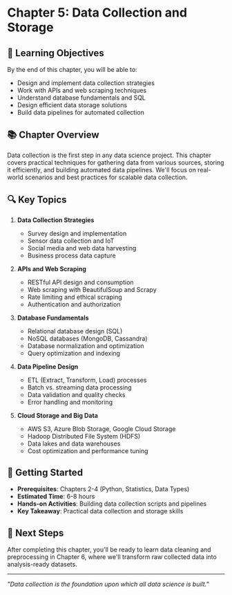 # Chapter 5: Data Collection and Storage

## 🎯 Learning Objectives

By the end of this chapter, you will be able to:
- Design and implement data collection strategies
- Work with APIs and web scraping techniques
- Understand database fundamentals and SQL
- Design efficient data storage solutions
- Build data pipelines for automated collection

## 📚 Chapter Overview

Data collection is the first step in any data science project. This chapter covers practical techniques for gathering data from various sources, storing it efficiently, and building automated data pipelines. We'll focus on real-world scenarios and best practices for scalable data collection.

## 🔍 Key Topics

1. **Data Collection Strategies**
   - Survey design and implementation
   - Sensor data collection and IoT
   - Social media and web data harvesting
   - Business process data capture

2. **APIs and Web Scraping**
   - RESTful API design and consumption
   - Web scraping with BeautifulSoup and Scrapy
   - Rate limiting and ethical scraping
   - Authentication and authorization

3. **Database Fundamentals**
   - Relational database design (SQL)
   - NoSQL databases (MongoDB, Cassandra)
   - Database normalization and optimization
   - Query optimization and indexing

4. **Data Pipeline Design**
   - ETL (Extract, Transform, Load) processes
   - Batch vs. streaming data processing
   - Data validation and quality checks
   - Error handling and monitoring

5. **Cloud Storage and Big Data**
   - AWS S3, Azure Blob Storage, Google Cloud Storage
   - Hadoop Distributed File System (HDFS)
   - Data lakes and data warehouses
   - Cost optimization and performance tuning

## 🚀 Getting Started

- **Prerequisites**: Chapters 2-4 (Python, Statistics, Data Types)
- **Estimated Time**: 6-8 hours
- **Hands-on Activities**: Building data collection scripts and pipelines
- **Key Takeaway**: Practical data collection and storage skills

## 📖 Next Steps

After completing this chapter, you'll be ready to learn data cleaning and preprocessing in Chapter 6, where we'll transform raw collected data into analysis-ready datasets.

---

*"Data collection is the foundation upon which all data science is built."*
